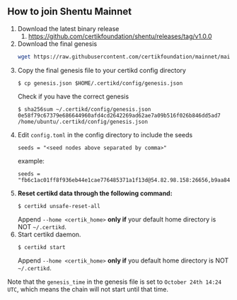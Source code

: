## How to join Shentu Mainnet

1. Download the latest binary release
    1. https://github.com/certikfoundation/shentu/releases/tag/v1.0.0
1. Download the final genesis
    ```bash
    wget https://raw.githubusercontent.com/certikfoundation/mainnet/main/genesis.json .
    ```
1. Copy the final genesis file to your certikd config directory
    ```
    $ cp genesis.json $HOME/.certikd/config/genesis.json
    ```
    Check if you have the correct genesis
    ```
    $ sha256sum ~/.certikd/config/genesis.json
    0e58f79c67379e686644960afd4cd2642269ad62ae7a09b516f026b846dd5ad7  /home/ubuntu/.certikd/config/genesis.json
    ```
2. Edit `config.toml` in the config directory to include the seeds
    ```
    seeds = "<seed nodes above separated by comma>"
    ```
    example:
    ```
    seeds = "fb6c1ac01ff8f936eb44e1cae776485371a1f13d@54.82.98.158:26656,b9aa84401f6d6d6d1693b23a60923fe3744ba007@35.153.208.110:26656,ca403870dafd302fb3bfae59946c41c3afdf43c1@3.238.76.49:26656,e19e98be21c63349b0e7249c586236f68efc1467@54.164.253.191:26656,ea4f586396ace26bd5c2c0222073d98b5b196bab@3.238.96.73:26656"
    ```
3. <b>Reset certikd data through the following command:</b>
    ```
    $ certikd unsafe-reset-all
    ```
    Append `--home <certik_home>` <b>only if</b> your default home directory is NOT `~/.certikd`.
4. Start certikd daemon.
    ```
    $ certikd start
    ```
    Append `--home <certik_home>` <b>only if</b> you default home directory is NOT `~/.certikd`.

Note that the `genesis_time` in the genesis file is set to `October 24th 14:24 UTC`, which means the chain will not start until that time.
